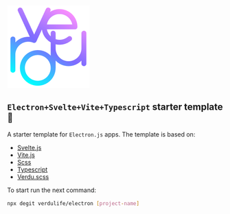 ![logo](src/renderer/assets/logo-192.png)

## `Electron+Svelte+Vite+Typescript` starter template 🚀

A starter template for `Electron.js` apps. The template is based on:

- [Svelte.js](https://svelte.dev/)
- [Vite.js](https://vitejs.dev/)
- [Scss](https://sass-lang.com/)
- [Typescript](https://www.typescriptlang.org/)
- [Verdu.scss](https://www.npmjs.com/package/verdu)

To start run the next command:

```bash
npx degit verdulife/electron [project-name]
```

